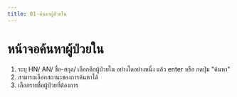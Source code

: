 ```yaml
---
title: 01-ค้นหาผู้ป่วยใน
---
```

# หน้าจอค้นหาผู้ป่วยใน
1. ระบุ HN/ AN/ ชื่อ-สกุล/ เลือกตึกผู้ป่วยใน อย่างใดอย่างหนึ่ง แล้ว enter หรือ กดปุ่ม "ค้นหา"
2. สามารถเลือกสถานะของการค้นหาได้ 
3. เลือกรายชื่อผู้ป่วยที่ต้องการ